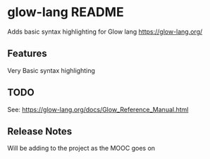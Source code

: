 # glow-lang README

Adds basic syntax highlighting for Glow lang https://glow-lang.org/ 

## Features

Very Basic syntax highlighting 

## TODO

See: https://glow-lang.org/docs/Glow_Reference_Manual.html



## Release Notes

Will be adding to the project as the MOOC goes on



